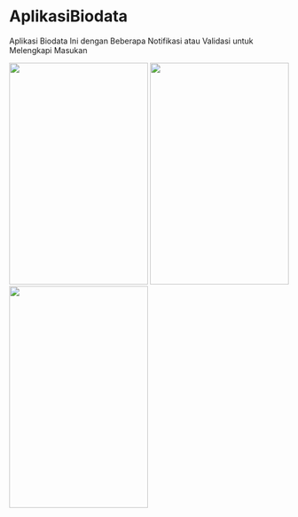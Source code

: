# AplikasiBiodata
Aplikasi Biodata Ini dengan Beberapa Notifikasi atau Validasi untuk Melengkapi Masukan

<img src="https://github.com/moeslimdecoded/AplikasiBiodata/blob/master/aplikasi-biodata.png" width="250" height="400"/>

<img src="https://github.com/moeslimdecoded/AplikasiBiodata/blob/master/alert-dialog.png" width="250" height="400"/>

<img src="https://github.com/moeslimdecoded/AplikasiBiodata/blob/master/with-bundle.png" width="250" height="400"/>
